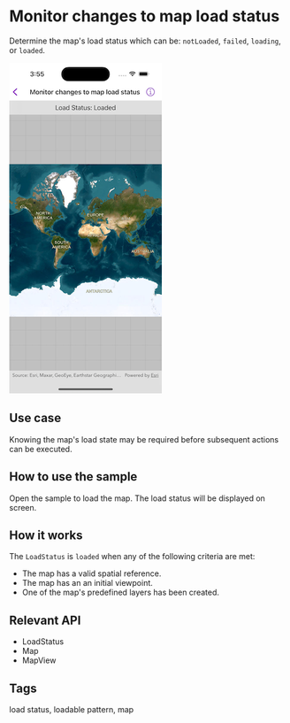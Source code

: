 # Monitor changes to map load status

Determine the map's load status which can be: `notLoaded`, `failed`, `loading`, or `loaded`.

![Image of monitor changes to map load status](monitor-changes-to-map-load-status.png)

## Use case

Knowing the map's load state may be required before subsequent actions can be executed.

## How to use the sample

Open the sample to load the map. The load status will be displayed on screen.

## How it works

The `LoadStatus` is `loaded` when any of the following criteria are met:

* The map has a valid spatial reference.
* The map has an an initial viewpoint.
* One of the map's predefined layers has been created.

## Relevant API

* LoadStatus
* Map
* MapView

## Tags

load status, loadable pattern, map
